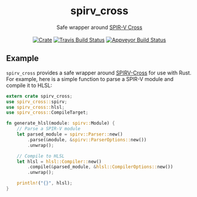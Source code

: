 <h1 align="center">
  spirv_cross
</h1>
<div align="center">
  Safe wrapper around <a href="https://github.com/KhronosGroup/SPIRV-Cross">SPIR-V Cross</a>
</div>
<br />
<div align="center">
  <a href="https://crates.io/crates/spirv_cross"><img src="http://img.shields.io/crates/v/spirv_cross.svg?label=spirv_cross" alt="Crate"></a> <a href="https://travis-ci.org/grovesNL/spirv_cross"><img src="https://travis-ci.org/grovesNL/spirv_cross.svg?branch=master" alt="Travis Build Status" /></a> <a href="https://ci.appveyor.com/project/grovesNL/spirv-cross/branch/master"><img src="https://ci.appveyor.com/api/projects/status/ja22j0ueje51sd76/branch/master?svg=true" alt="Appveyor Build Status" /></a>
</div>

## Example

`spirv_cross` provides a safe wrapper around [SPIRV-Cross](https://github.com/KhronosGroup/SPIRV-Cross) for use with Rust. For example, here is a simple function to parse a SPIR-V module and compile it to HLSL:

```rust
extern crate spirv_cross;
use spirv_cross::spirv;
use spirv_cross::hlsl;
use spirv_cross::CompileTarget;

fn generate_hlsl(module: spirv::Module) {
    // Parse a SPIR-V module
    let parsed_module = spirv::Parser::new()
        .parse(&module, &spirv::ParserOptions::new())
        .unwrap();

    // Compile to HLSL
    let hlsl = hlsl::Compiler::new()
        .compile(&parsed_module, &hlsl::CompilerOptions::new())
        .unwrap();

    println!("{}", hlsl);
}
```
